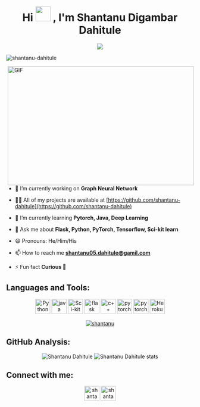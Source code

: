 <h1 align="center">Hi <img src="https://media.giphy.com/media/hvRJCLFzcasrR4ia7z/giphy.gif" width="40"> , I'm Shantanu Digambar Dahitule</h1>
<p align="center">
  <img src="https://readme-typing-svg.herokuapp.com?font=Helvetica&color=%2336BCF7&center=true&vCenter=true&lines=Computer+Science+Student;Machine+Learning+Enthusiast;Web+Developer;Intrested+To+Code+Anything"></a>
</p>
<p align="left"> <img src="https://komarev.com/ghpvc/?username=shantanu-dahitule" alt="shantanu-dahitule" /> </p>

 <img align="right" alt="GIF" src="https://camo.githubusercontent.com/2309797487e5e969659a3b545c96151807b04120a9cc2985f632ec94ba00c9f3/68747470733a2f2f6d656469612e67697068792e636f6d2f6d656469612f53576f536b4e36447854737a71494b4571762f67697068792e676966" width="500" height="320" />

- 🔭 I’m currently working on **Graph Neural Network**

- 👨‍💻 All of my projects are available at [https://github.com/shantanu-dahitule](https://github.com/shantanu-dahitule)

- 🌱 I’m currently learning **Pytorch, Java, Deep Learning**

- 💬 Ask me about **Flask, Python, PyTorch, Tensorflow, Sci-kit learn**

- 😄 Pronouns: He/Him/His

- 📫 How to reach me **shantanu05.dahitule@gamil.com**

- ⚡ Fun fact **Curious 🤭**


<h2 align="left">Languages and Tools:</h2>
<p align="center">
<img src="https://api.iconify.design/logos:python.svg" alt="Python" width="40" height="40"/>
<img src="https://api.iconify.design/logos:java.svg" alt="java" width="40" height="40"/> 
<img src="https://upload.wikimedia.org/wikipedia/commons/0/05/Scikit_learn_logo_small.svg" alt="Sci-kit learn" width="40" height="40"/> 
<img src="https://upload.wikimedia.org/wikipedia/commons/3/3c/Flask_logo.svg" alt="flask" width="40" height="40"/> 
<img src="https://api.iconify.design/logos:c-plusplus.svg" alt="c++" width="40" height="40"/> 
<img src="https://api.iconify.design/logos-pytorch.svg" alt="pytorch" width="40" height="40"/>
<img src="https://api.iconify.design/logos-tensorflow.svg" alt="pytorch" width="40" height="40"/>
 <img src="https://www.vectorlogo.zone/logos/heroku/heroku-icon.svg" alt="Heroku" width="40" height="40"/>
 <p align="center"> <a href="https://github.com/ryo-ma/github-profile-trophy"><img src="https://github-profile-trophy.vercel.app/?username=shantanu-dahitule" alt="shantanu" /></a> </p>
<h2 align="left">GitHub Analysis:</h2>  
</p><p align="center"> <img src="https://github-readme-stats.vercel.app/api?username=shantanu-dahitule&show_icons=true" alt="Shantanu Dahitule" />
 <img src="https://github-readme-stats.vercel.app/api/top-langs/?username=shantanu-dahitule&layout=compact" alt="Shantanu Dahitule stats" /> 
</p>
<h2 align="left">Connect with me:</h2>
<p align="center">
<a href="https://www.linkedin.com/in/shantanu-dahitule-b36709203" target="blank"><img align="center" src="https://www.vectorlogo.zone/logos/linkedin/linkedin-icon.svg" alt="shantanu dahitule linkdin" height="40" width="40" /></a>
<a href="https://www.instagram.com/shantanu_dahitule?r=nametag target="blank"><img align="center" src="https://www.vectorlogo.zone/logos/instagram/instagram-icon.svg" alt="shantanu_dahitule" height="40" width="40" /></a>
</p>
